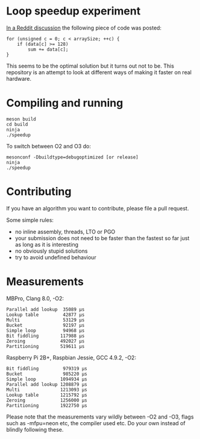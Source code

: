 # Loop speedup experiment

[In a Reddit
discussion](https://www.reddit.com/r/cpp/comments/6dnj6d/writing_a_really_really_fast_json_parser/di4fb60/)
the following piece of code was posted:

    for (unsigned c = 0; c < arraySize; ++c) {
        if (data[c] >= 128)
            sum += data[c];
    }

This seems to be the optimal solution but it turns out not to be. This
repository is an attempt to look at different ways of making it faster
on real hardware.

# Compiling and running

    meson build
    cd build
    ninja
    ./speedup

To switch between O2 and O3 do:

    mesonconf -Dbuildtype=debugoptimized [or release]
    ninja
    ./speedup

# Contributing

If you have an algorithm you want to contribute, please file a pull request.

Some simple rules:

 - no inline assembly, threads, LTO or PGO
 - your submission does not need to be faster than the fastest so far just as long as it is interesting
 - no obviously stupid solutions
 - try to avoid undefined behaviour

# Measurements

MBPro, Clang 8.0, -O2:

    Parallel add lookup  35089 μs
    Lookup table         42877 μs
    Multi                53129 μs
    Bucket               92197 μs
    Simple loop          94968 μs
    Bit fiddling        117988 μs
    Zeroing             492027 μs
    Partitioning        519611 μs

Raspberry Pi 2B+, Raspbian Jessie, GCC 4.9.2, -O2:

    Bit fiddling         979319 μs
    Bucket               985220 μs
    Simple loop         1094934 μs
    Parallel add lookup 1208879 μs
    Multi               1213093 μs
    Lookup table        1215792 μs
    Zeroing             1256000 μs
    Partitioning        1922750 μs

Please note that the measurements vary wildly between -O2 and -O3,
flags such as -mfpu=neon etc, the compiler used etc. Do your own
instead of blindly following these.
